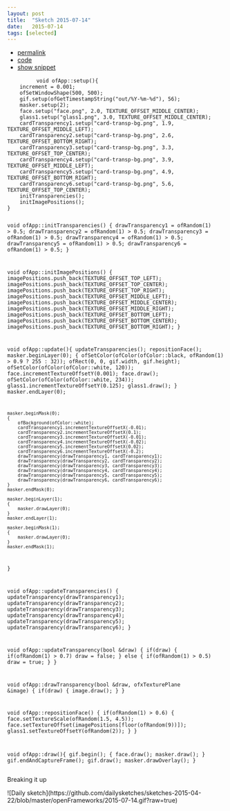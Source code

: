 ```yaml
---
layout: post
title:  "Sketch 2015-07-14"
date:   2015-07-14
tags: [selected]
---
```

<div class="code">
    <ul>
		<li><a href="{% post_url 2015-07-14-sketch %}">permalink</a></li>
		<li><a href="https://github.com/dailysketches/dailySketches/tree/master/sketches/2015-07-14">code</a></li>
		<li><a href="#" class="snippet-button">show snippet</a></li>
	</ul>
    <pre class="snippet">
        <code class="cpp">void ofApp::setup(){
    increment = 0.001;
    ofSetWindowShape(500, 500);
    gif.setup(ofGetTimestampString("out/%Y-%m-%d"), 56);
    masker.setup(2);
    face.setup("face.png", 2.0, TEXTURE_OFFSET_MIDDLE_CENTER);
    glass1.setup("glass1.png", 3.0, TEXTURE_OFFSET_MIDDLE_CENTER);
    cardTransparency1.setup("card-transp-bg.png", 1.9, TEXTURE_OFFSET_MIDDLE_LEFT);
    cardTransparency2.setup("card-transp-bg.png", 2.6, TEXTURE_OFFSET_BOTTOM_RIGHT);
    cardTransparency3.setup("card-transp-bg.png", 3.3, TEXTURE_OFFSET_TOP_CENTER);
    cardTransparency4.setup("card-transp-bg.png", 3.9, TEXTURE_OFFSET_MIDDLE_LEFT);
    cardTransparency5.setup("card-transp-bg.png", 4.9, TEXTURE_OFFSET_BOTTOM_RIGHT);
    cardTransparency6.setup("card-transp-bg.png", 5.6, TEXTURE_OFFSET_TOP_CENTER);
    initTransparencies();
    initImagePositions();
}

void ofApp::initTransparencies() {
    drawTransparency1 = ofRandom(1) &gt; 0.5;
    drawTransparency2 = ofRandom(1) &gt; 0.5;
    drawTransparency3 = ofRandom(1) &gt; 0.5;
    drawTransparency4 = ofRandom(1) &gt; 0.5;
    drawTransparency5 = ofRandom(1) &gt; 0.5;
    drawTransparency6 = ofRandom(1) &gt; 0.5;
}

void ofApp::initImagePositions() {
    imagePositions.push_back(TEXTURE_OFFSET_TOP_LEFT);
    imagePositions.push_back(TEXTURE_OFFSET_TOP_CENTER);
    imagePositions.push_back(TEXTURE_OFFSET_TOP_RIGHT);
    imagePositions.push_back(TEXTURE_OFFSET_MIDDLE_LEFT);
    imagePositions.push_back(TEXTURE_OFFSET_MIDDLE_CENTER);
    imagePositions.push_back(TEXTURE_OFFSET_MIDDLE_RIGHT);
    imagePositions.push_back(TEXTURE_OFFSET_BOTTOM_LEFT);
    imagePositions.push_back(TEXTURE_OFFSET_BOTTOM_CENTER);
    imagePositions.push_back(TEXTURE_OFFSET_BOTTOM_RIGHT);
}

void ofApp::update(){
    updateTransparencies();
    repositionFace();
    masker.beginLayer(0);
    {
        ofSetColor(ofColor(ofColor::black, ofRandom(1) &gt; 0.9 ? 255 : 32));
        ofRect(0, 0, gif.width, gif.height);
        ofSetColor(ofColor(ofColor::white, 120));
        face.incrementTextureOffsetY(0.001);
        face.draw();
        ofSetColor(ofColor(ofColor::white, 234));
        glass1.incrementTextureOffsetY(0.125);
        glass1.draw();
    }
    masker.endLayer(0);
    
    masker.beginMask(0);
    {
        ofBackground(ofColor::white);
        cardTransparency1.incrementTextureOffsetX(-0.01);
        cardTransparency2.incrementTextureOffsetX(0.1);
        cardTransparency3.incrementTextureOffsetX(-0.01);
        cardTransparency4.incrementTextureOffsetX(-0.02);
        cardTransparency5.incrementTextureOffsetX(0.02);
        cardTransparency6.incrementTextureOffsetX(-0.2);
        drawTransparency(drawTransparency1, cardTransparency1);
        drawTransparency(drawTransparency2, cardTransparency2);
        drawTransparency(drawTransparency3, cardTransparency3);
        drawTransparency(drawTransparency4, cardTransparency4);
        drawTransparency(drawTransparency5, cardTransparency5);
        drawTransparency(drawTransparency6, cardTransparency6);
    }
    masker.endMask(0);

    masker.beginLayer(1);
    {
        masker.drawLayer(0);
    }
    masker.endLayer(1);
    
    masker.beginMask(1);
    {
        masker.drawLayer(0);
    }
    masker.endMask(1);
}

void ofApp::updateTransparencies() {
    updateTransparency(drawTransparency1);
    updateTransparency(drawTransparency2);
    updateTransparency(drawTransparency3);
    updateTransparency(drawTransparency4);
    updateTransparency(drawTransparency5);
    updateTransparency(drawTransparency6);
}

void ofApp::updateTransparency(bool &amp;draw) {
    if(draw) {
        if(ofRandom(1) &gt; 0.7) draw = false;
    } else {
        if(ofRandom(1) &gt; 0.5) draw = true;
    }
}

void ofApp::drawTransparency(bool &amp;draw, ofxTexturePlane &amp;image) {
    if(draw) {
        image.draw();
    }
}

void ofApp::repositionFace() {
    if(ofRandom(1) &gt; 0.6) {
        face.setTextureScale(ofRandom(1.5, 4.5));
        face.setTextureOffset(imagePositions[floor(ofRandom(9))]);
        glass1.setTextureOffsetY(ofRandom(2));
    }
}

void ofApp::draw(){
    gif.begin();
    {
        face.draw();
        masker.draw();
    }
    gif.endAndCaptureFrame();
    gif.draw();
    masker.drawOverlay();
}</code>
    </pre>
</div>
<p class="description">Breaking it up</p>
![Daily sketch](https://github.com/dailysketches/sketches-2015-04-22/blob/master/openFrameworks/2015-07-14.gif?raw=true)
